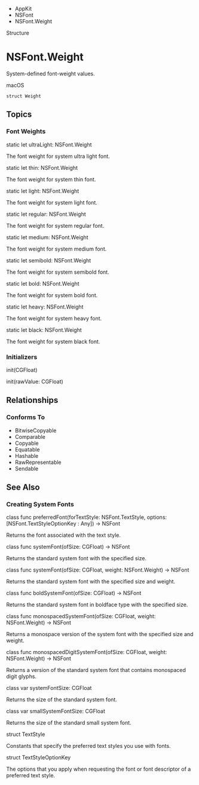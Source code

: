 

- AppKit
- NSFont
-  NSFont.Weight 

Structure

# NSFont.Weight

System-defined font-weight values.

macOS

``` source
struct Weight
```

## Topics

### Font Weights

static let ultraLight: NSFont.Weight

The font weight for system ultra light font.

static let thin: NSFont.Weight

The font weight for system thin font.

static let light: NSFont.Weight

The font weight for system light font.

static let regular: NSFont.Weight

The font weight for system regular font.

static let medium: NSFont.Weight

The font weight for system medium font.

static let semibold: NSFont.Weight

The font weight for system semibold font.

static let bold: NSFont.Weight

The font weight for system bold font.

static let heavy: NSFont.Weight

The font weight for system heavy font.

static let black: NSFont.Weight

The font weight for system black font.

### Initializers

init(CGFloat)

init(rawValue: CGFloat)

## Relationships

### Conforms To

- BitwiseCopyable
- Comparable
- Copyable
- Equatable
- Hashable
- RawRepresentable
- Sendable

## See Also

### Creating System Fonts

class func preferredFont(forTextStyle: NSFont.TextStyle, options: [NSFont.TextStyleOptionKey : Any]) -> NSFont

Returns the font associated with the text style.

class func systemFont(ofSize: CGFloat) -> NSFont

Returns the standard system font with the specified size.

class func systemFont(ofSize: CGFloat, weight: NSFont.Weight) -> NSFont

Returns the standard system font with the specified size and weight.

class func boldSystemFont(ofSize: CGFloat) -> NSFont

Returns the standard system font in boldface type with the specified size.

class func monospacedSystemFont(ofSize: CGFloat, weight: NSFont.Weight) -> NSFont

Returns a monospace version of the system font with the specified size and weight.

class func monospacedDigitSystemFont(ofSize: CGFloat, weight: NSFont.Weight) -> NSFont

Returns a version of the standard system font that contains monospaced digit glyphs.

class var systemFontSize: CGFloat

Returns the size of the standard system font.

class var smallSystemFontSize: CGFloat

Returns the size of the standard small system font.

struct TextStyle

Constants that specify the preferred text styles you use with fonts.

struct TextStyleOptionKey

The options that you apply when requesting the font or font descriptor of a preferred text style.


